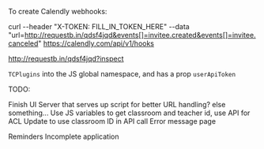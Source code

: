 To create Calendly webhooks:

curl --header "X-TOKEN: FILL_IN_TOKEN_HERE" --data "url=http://requestb.in/qdsf4jqd&events[]=invitee.created&events[]=invitee.canceled" https://calendly.com/api/v1/hooks

http://requestb.in/qdsf4jqd?inspect


 `TCPlugins` into the JS global namespace, and has a prop `userApiToken`



TODO:

Finish UI
Server that serves up script for better URL handling? else something...
Use JS variables to get classroom and teacher id, use API for ACL
Update to use classroom ID in API call
Error message page

Reminders
Incomplete application
